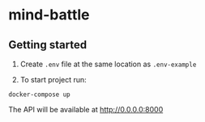 # mind-battle

## Getting started


1. Create `.env` file at the same location as `.env-example`

2. To start project run:
```
docker-compose up
``` 

The API will be available at http://0.0.0.0:8000
